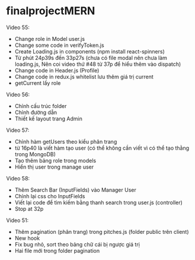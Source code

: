 # finalprojectMERN
Video 55: 
- Change role in Model user.js
- Change some code in verifyToken.js
- Create Loading.js in components (npm install react-spinners)
- Từ phút 24p39s đến 33p27s (chưa có file modal nên chưa làm loading.js, Nên coi video thứ #48 từ 37p để hiểu thêm vào dispatch)
- Change code in Header.js (Profile)
- Change code in redux.js whitelist lưu thêm giá trị current
- getCurrent lấy role

Video 56: 
- Chỉnh cấu trúc folder
- Chỉnh đường dẫn
- Thiết kế layout trang Admin

Video 57: 
- Chỉnh hàm getUsers theo kiểu phân trang
- từ 16p40 là viết hàm tạo user (có thể không cần viết vì có thể tạo thằng trong MongoDB)
- Tạo thêm bảng role trong models
- Hiển thị user trong manage user

Video 58:
- Thêm Search Bar (InputFields) vào Manager User
- Chỉnh lại css cho InputFields
- Viết lại code để tìm kiếm bằng thanh search trong user.js (controller)
- Stop at 32p

Video 51: 
- Thêm pagination (phân trang) trong pitches.js (folder public trên client)
- New hook
- Fix bug nhỏ, sort theo bảng chữ cái bị ngược giá trị
- Hai file mới trong folder pagination
